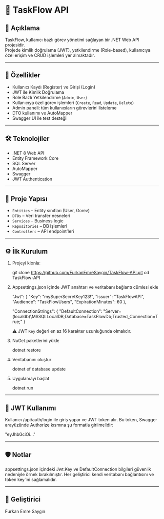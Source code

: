 # 📝 TaskFlow API

## 📌 Açıklama

TaskFlow, kullanıcı bazlı görev yönetimi sağlayan bir .NET Web API projesidir.  
Projede kimlik doğrulama (JWT), yetkilendirme (Role-based), kullanıcıya özel erişim ve CRUD işlemleri yer almaktadır.

---

## 🔐 Özellikler

- Kullanıcı Kaydı (Register) ve Girişi (Login)
- JWT ile Kimlik Doğrulama
- Role Bazlı Yetkilendirme (`Admin`, `User`)
- Kullanıcıya özel görev işlemleri (`Create`, `Read`, `Update`, `Delete`)
- Admin paneli: tüm kullanıcıların görevlerini listeleme
- DTO kullanımı ve AutoMapper
- Swagger UI ile test desteği

---

## 🛠️ Teknolojiler

- .NET 8 Web API
- Entity Framework Core
- SQL Server
- AutoMapper
- Swagger
- JWT Authentication

---

## 📂 Proje Yapısı

- `Entities` – Entity sınıfları (User, Gorev)
- `DTOs` – Veri transfer nesneleri
- `Services` – Business logic
- `Repositories` – DB işlemleri
- `Controllers` – API endpoint’leri

---

## ⚙️ İlk Kurulum

1. Projeyi klonla:

   git clone https://github.com/FurkanEmreSaygin/TaskFlow-API.git
   cd TaskFlow-API

2. Appsettings.json içinde JWT anahtarı ve veritabanı bağlantı cümlesi ekle

   "Jwt": {
   "Key": "mySuperSecretKey123!",
   "Issuer": "TaskFlowAPI",
   "Audience": "TaskFlowUsers",
   "ExpirationMinutes": 60
   },

   "ConnectionStrings": {
   "DefaultConnection": "Server=(localdb)\\MSSQLLocalDB;Database=TaskFlowDb;Trusted_Connection=True;"
   }

   ⚠️ JWT `Key` değeri en az 16 karakter uzunluğunda olmalıdır.

3. NuGet paketlerini yükle

   dotnet restore

4. Veritabanını oluştur

   dotnet ef database update

5. Uygulamayı başlat

   dotnet run

---

## 🔐 JWT Kullanımı

Kullanıcı /api/auth/login ile giriş yapar ve JWT token alır.
Bu token, Swagger arayüzünde Authorize kısmına şu formatla girilmelidir:

"eyJhbGciOi..."

---

## 🛡️ Notlar

appsettings.json içindeki Jwt:Key ve DefaultConnection bilgileri güvenlik nedeniyle örnek bırakılmıştır.
Her geliştirici kendi veritabanı bağlantısını ve token key’ini sağlamalıdır.

---

## 👤 Geliştirici

Furkan Emre Saygın
